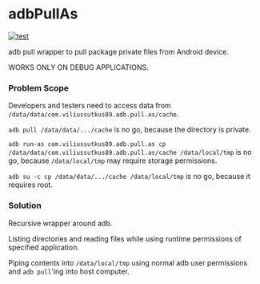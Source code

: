 # adbPullAs

[![test](https://github.com/ViliusSutkus89/adbPullAs/actions/workflows/test.yml/badge.svg)](https://github.com/ViliusSutkus89/adbPullAs/actions/workflows/test.yml)

adb pull wrapper to pull package private files from Android device.

WORKS ONLY ON DEBUG APPLICATIONS.

### Problem Scope

Developers and testers need to access data from `/data/data/com.viliussutkus89.adb.pull.as/cache`.

`adb pull /data/data/.../cache` is no go, because the directory is private.

`adb run-as com.viliussutkus89.adb.pull.as cp /data/data/com.viliussutkus89.adb.pull.as/cache /data/local/tmp` is no go, because `/data/local/tmp` may require storage permissions.

`adb su -c cp /data/data/.../cache /data/local/tmp` is no go, because it requires root.

### Solution

Recursive wrapper around adb.

Listing directories and reading files while using runtime permissions of specified application.

Piping contents into `/data/local/tmp` using normal adb user permissions and `adb pull`'ing into host computer.
